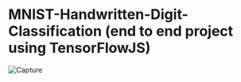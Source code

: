 # MNIST-Handwritten-Digit-Classification  (end to end project using TensorFlowJS)
![Capture](https://user-images.githubusercontent.com/67506414/96346623-66d30900-10ba-11eb-8e56-12498dcc4ec6.PNG)
